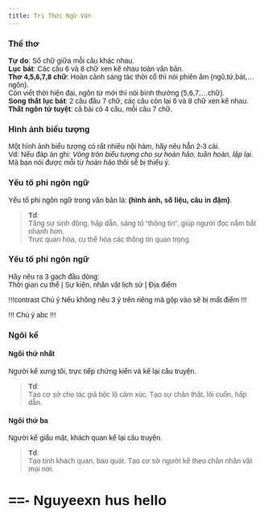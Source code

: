```yaml
---
title: Tri Thức Ngữ Văn
---
```

<style>
body {
  font-family: 'Montserrat', sans-serif;
}

h1, h2, h3, h4, h5, h6 {
  font-family: 'Montserrat', sans-serif;
} </style>


### Thể thơ
**Tự do**: Số chữ giữa mỗi câu khác nhau.<br>
**Lục bát**: Các câu 6 và 8 chữ xen kẽ nhau toàn văn bản.<br>
**Thơ 4,5,6,7,8 chữ**: Hoàn cảnh sáng tác thời cổ thì nói phiên âm (ngũ,tứ,bát,…ngôn).<br>
Còn viết thời hiện đại, ngôn từ mới thì nói bình thường (5,6,7,…chữ).<br>
**Song thất lục bát**: 2 câu đầu 7 chữ, các câu còn lại 6 và 8 chữ xen kẽ nhau.<br>
**Thất ngôn tứ tuyệt**: cả bài có 4 câu, mỗi câu 7 chữ.

### Hình ảnh biểu tượng
Một hình ảnh biểu tượng có rất nhiều nội hàm, hãy nêu hẳn 2-3 cái.<br>
Vd: Nếu đáp án ghi: *Vòng tròn biểu tượng cho sự hoàn hảo, tuần hoàn, lặp lại*.<br>
Mà bạn nói được mỗi từ *hoàn hảo* thôi sẽ bị thiếu ý.

### Yếu tố phi ngôn ngữ
Yếu tố phi ngôn ngữ trong văn bản là: **(hình ảnh, số liệu, câu in đậm)**.<br>
>**Td**:<br>
Tăng sự sinh động, hấp dẫn, sáng tỏ “thông tin”, giúp người đọc nắm bắt nhanh hơn.<br>
Trực quan hóa, cụ thể hóa các thông tin quan trọng.

### Yếu tố phi ngôn ngữ
Hãy nêu ra 3 gạch đầu dòng:<br>
Thời gian cụ thể | Sự kiện, nhân vật lịch sử | Địa điểm

!!!contrast Chú ý
Nếu không nêu 3 ý trên riêng mà gộp vào sẽ bị mất điểm
!!!

!!! Chú ý
abc
!!!
### Ngôi kể
#### Ngôi thứ nhất
Người kể xưng tôi, trực tiếp chứng kiến và kể lại câu truyện.<br>
>**Td**:<br>
Tạo cơ sở cho tác giả bộc lộ cảm xúc.
Tạo sự chân thật, lôi cuốn, hấp dẫn.
#### Ngôi thứ ba
Người kể giấu mặt, khách quan kể lại câu truyện.<br>
>**Td**:<br>
Tạo tính khách quan, bao quát. Tạo cơ sở người kể theo chân nhân vật mọi nơi.

==- Nguyeexn
hus hello
===